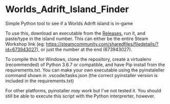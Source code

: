 # Worlds_Adrift_Island_Finder
Simple Python tool to see if a Worlds Adrift island is in-game

To use this, download an executable from the [Releases](https://github.com/wolfinabox/Worlds_Adrift_Island_Finder/releases), run it, and paste/type in the island number. This can either be the entire Steam Workshop link (eg: https://steamcommunity.com/sharedfiles/filedetails/?id=673943027), or just the number at the end (673943027). 


To compile this for Windows, clone the repository, create a virtualenv (recommended) of Python 3.6.7 or compatible, and have Pip install from the requirements.txt. You can make your own executable using the pyinstaleller command shown in .vscode/tasks.json (the correct pyinstaller version is included in the requirements.txt)

For other platforms, pyinstaller *may* work but I've not tested it. You should still be able to execute this script with the Python interprerter, however.
